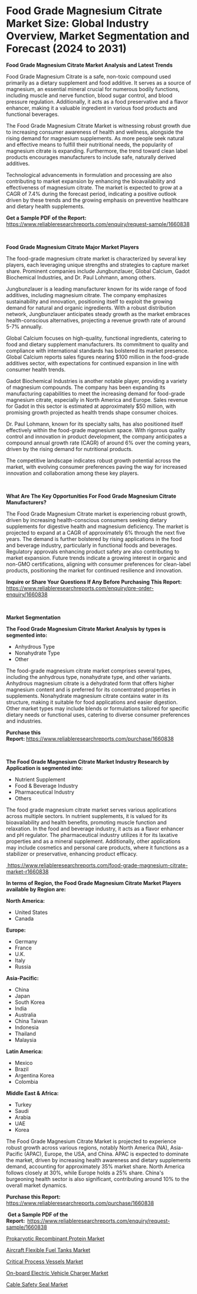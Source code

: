 <p><h1>Food Grade Magnesium Citrate Market Size: Global Industry Overview, Market Segmentation and Forecast (2024 to 2031)</h1></p><p><strong>Food Grade Magnesium Citrate Market Analysis and Latest Trends</strong></p>
<p><p>Food Grade Magnesium Citrate is a safe, non-toxic compound used primarily as a dietary supplement and food additive. It serves as a source of magnesium, an essential mineral crucial for numerous bodily functions, including muscle and nerve function, blood sugar control, and blood pressure regulation. Additionally, it acts as a food preservative and a flavor enhancer, making it a valuable ingredient in various food products and functional beverages.</p><p>The Food Grade Magnesium Citrate Market is witnessing robust growth due to increasing consumer awareness of health and wellness, alongside the rising demand for magnesium supplements. As more people seek natural and effective means to fulfill their nutritional needs, the popularity of magnesium citrate is expanding. Furthermore, the trend toward clean label products encourages manufacturers to include safe, naturally derived additives.</p><p>Technological advancements in formulation and processing are also contributing to market expansion by enhancing the bioavailability and effectiveness of magnesium citrate. The market is expected to grow at a CAGR of 7.4% during the forecast period, indicating a positive outlook driven by these trends and the growing emphasis on preventive healthcare and dietary health supplements.</p></p>
<p><strong>Get a Sample PDF of the Report:&nbsp;</strong> <a href="https://www.reliableresearchreports.com/enquiry/request-sample/1660838?utm_campaign=115&utm_medium=2&utm_source=Github&utm_content=ia&utm_term=26102024&utm_id=food-grade-magnesium-citrate">https://www.reliableresearchreports.com/enquiry/request-sample/1660838</a></p>
<p>&nbsp;</p>
<p><strong>Food Grade Magnesium Citrate Major Market Players</strong></p>
<p><p>The food-grade magnesium citrate market is characterized by several key players, each leveraging unique strengths and strategies to capture market share. Prominent companies include Jungbunzlauer, Global Calcium, Gadot Biochemical Industries, and Dr. Paul Lohmann, among others. </p><p>Jungbunzlauer is a leading manufacturer known for its wide range of food additives, including magnesium citrate. The company emphasizes sustainability and innovation, positioning itself to exploit the growing demand for natural and organic ingredients. With a robust distribution network, Jungbunzlauer anticipates steady growth as the market embraces health-conscious alternatives, projecting a revenue growth rate of around 5-7% annually.</p><p>Global Calcium focuses on high-quality, functional ingredients, catering to food and dietary supplement manufacturers. Its commitment to quality and compliance with international standards has bolstered its market presence. Global Calcium reports sales figures nearing $100 million in the food-grade additives sector, with expectations for continued expansion in line with consumer health trends.</p><p>Gadot Biochemical Industries is another notable player, providing a variety of magnesium compounds. The company has been expanding its manufacturing capabilities to meet the increasing demand for food-grade magnesium citrate, especially in North America and Europe. Sales revenue for Gadot in this sector is estimated at approximately $50 million, with promising growth projected as health trends shape consumer choices.</p><p>Dr. Paul Lohmann, known for its specialty salts, has also positioned itself effectively within the food-grade magnesium space. With rigorous quality control and innovation in product development, the company anticipates a compound annual growth rate (CAGR) of around 6% over the coming years, driven by the rising demand for nutritional products.</p><p>The competitive landscape indicates robust growth potential across the market, with evolving consumer preferences paving the way for increased innovation and collaboration among these key players.</p></p>
<p>&nbsp;</p>
<p><strong>What Are The Key Opportunities For Food Grade Magnesium Citrate Manufacturers?</strong></p>
<p><p>The Food Grade Magnesium Citrate market is experiencing robust growth, driven by increasing health-conscious consumers seeking dietary supplements for digestive health and magnesium deficiency. The market is projected to expand at a CAGR of approximately 6% through the next five years. The demand is further bolstered by rising applications in the food and beverage industry, particularly in functional foods and beverages. Regulatory approvals enhancing product safety are also contributing to market expansion. Future trends indicate a growing interest in organic and non-GMO certifications, aligning with consumer preferences for clean-label products, positioning the market for continued resilience and innovation.</p></p>
<p><strong>Inquire or Share Your Questions If Any Before Purchasing This Report:</strong> <a href="https://www.reliableresearchreports.com/enquiry/pre-order-enquiry/1660838?utm_campaign=115&utm_medium=2&utm_source=Github&utm_content=ia&utm_term=26102024&utm_id=food-grade-magnesium-citrate">https://www.reliableresearchreports.com/enquiry/pre-order-enquiry/1660838</a></p>
<p>&nbsp;</p>
<p><strong>Market Segmentation</strong></p>
<p><strong>The Food Grade Magnesium Citrate Market Analysis by types is segmented into:</strong></p>
<p><ul><li>Anhydrous Type</li><li>Nonahydrate Type</li><li>Other</li></ul></p>
<p><p>The food-grade magnesium citrate market comprises several types, including the anhydrous type, nonahydrate type, and other variants. Anhydrous magnesium citrate is a dehydrated form that offers higher magnesium content and is preferred for its concentrated properties in supplements. Nonahydrate magnesium citrate contains water in its structure, making it suitable for food applications and easier digestion. Other market types may include blends or formulations tailored for specific dietary needs or functional uses, catering to diverse consumer preferences and industries.</p></p>
<p><strong>Purchase this Report:&nbsp;</strong><a href="https://www.reliableresearchreports.com/purchase/1660838?utm_campaign=115&utm_medium=2&utm_source=Github&utm_content=ia&utm_term=26102024&utm_id=food-grade-magnesium-citrate">https://www.reliableresearchreports.com/purchase/1660838</a></p>
<p>&nbsp;</p>
<p><strong>The Food Grade Magnesium Citrate Market Industry Research by Application is segmented into:</strong></p>
<p><ul><li>Nutrient Supplement</li><li>Food & Beverage Industry</li><li>Pharmaceutical Industry</li><li>Others</li></ul></p>
<p><p>The food grade magnesium citrate market serves various applications across multiple sectors. In nutrient supplements, it is valued for its bioavailability and health benefits, promoting muscle function and relaxation. In the food and beverage industry, it acts as a flavor enhancer and pH regulator. The pharmaceutical industry utilizes it for its laxative properties and as a mineral supplement. Additionally, other applications may include cosmetics and personal care products, where it functions as a stabilizer or preservative, enhancing product efficacy.</p></p>
<p><a href="https://www.reliableresearchreports.com/food-grade-magnesium-citrate-market-r1660838?utm_campaign=115&utm_medium=2&utm_source=Github&utm_content=ia&utm_term=26102024&utm_id=food-grade-magnesium-citrate">&nbsp;https://www.reliableresearchreports.com/food-grade-magnesium-citrate-market-r1660838</a></p>
<p><strong>In terms of Region, the Food Grade Magnesium Citrate Market Players available by Region are:</strong></p>
<p>
    <p> <strong> North America: </strong>
        <ul>
            <li>United States</li>
            <li>Canada</li>
        </ul>
        </p> 
    <p> <strong> Europe: </strong>
        <ul>
            <li>Germany</li>
            <li>France</li>
            <li>U.K.</li>
            <li>Italy</li>
            <li>Russia</li>
        </ul>
        </p> 
    <p> <strong> Asia-Pacific: </strong>
        <ul>
            <li>China</li>
            <li>Japan</li>
            <li>South Korea</li>
            <li>India</li>
            <li>Australia</li>
            <li>China Taiwan</li>
            <li>Indonesia</li>
            <li>Thailand</li>
            <li>Malaysia</li>
        </ul>
        </p> 
    <p> <strong> Latin America: </strong>
        <ul>
            <li>Mexico</li>
            <li>Brazil</li>
            <li>Argentina Korea</li>
            <li>Colombia</li>
        </ul>
        </p> 
    <p> <strong> Middle East & Africa: </strong>
        <ul>
            <li>Turkey</li>
            <li>Saudi</li>
            <li>Arabia</li>
            <li>UAE</li>
            <li>Korea</li>
        </ul>
    </p>
    </p>
<p><p>The Food Grade Magnesium Citrate Market is projected to experience robust growth across various regions, notably North America (NA), Asia-Pacific (APAC), Europe, the USA, and China. APAC is expected to dominate the market, driven by increasing health awareness and dietary supplements demand, accounting for approximately 35% market share. North America follows closely at 30%, while Europe holds a 25% share. China's burgeoning health sector is also significant, contributing around 10% to the overall market dynamics.</p></p>
<p><strong>Purchase this Report: </strong><a href="https://www.reliableresearchreports.com/purchase/1660838?utm_campaign=115&utm_medium=2&utm_source=Github&utm_content=ia&utm_term=26102024&utm_id=food-grade-magnesium-citrate">https://www.reliableresearchreports.com/purchase/1660838</a></p>
<p>&nbsp;<strong>Get a Sample PDF of the Report:&nbsp;&nbsp;</strong><a href="https://www.reliableresearchreports.com/enquiry/request-sample/1660838?utm_campaign=115&utm_medium=2&utm_source=Github&utm_content=ia&utm_term=26102024&utm_id=food-grade-magnesium-citrate">https://www.reliableresearchreports.com/enquiry/request-sample/1660838</a></p>
<p><strong></strong></p>
<p><p><a href="https://www.linkedin.com/pulse/insights-prokaryotic-recombinant-protein-market-size-which-iojnf?utm_campaign=115&utm_medium=2&utm_source=Github&utm_content=ia&utm_term=26102024&utm_id=food-grade-magnesium-citrate">Prokaryotic Recombinant Protein Market</a></p><p><a href="https://github.com/fendtankandh/Market-Research-Report-List-1/blob/main/aircraft-flexible-fuel-tanks-market.md?utm_campaign=115&utm_medium=2&utm_source=Github&utm_content=ia&utm_term=26102024&utm_id=food-grade-magnesium-citrate">Aircraft Flexible Fuel Tanks Market</a></p><p><a href="https://issuu.com/reportprime-2/docs/critical-process-vessels-market-siz_97e168720722b6?utm_campaign=115&utm_medium=2&utm_source=Github&utm_content=ia&utm_term=26102024&utm_id=food-grade-magnesium-citrate">Critical Process Vessels Market</a></p><p><a href="https://github.com/JavierDDowns/Market-Research-Report-List-1/blob/main/on-board-electric-vehicle-charger-market.md?utm_campaign=115&utm_medium=2&utm_source=Github&utm_content=ia&utm_term=26102024&utm_id=food-grade-magnesium-citrate">On-board Electric Vehicle Charger Market</a></p><p><a href="https://issuu.com/reportprime-2/docs/cable-safety-seal-market-size-2030._10d96be6b79b42?utm_campaign=115&utm_medium=2&utm_source=Github&utm_content=ia&utm_term=26102024&utm_id=food-grade-magnesium-citrate">Cable Safety Seal Market</a></p></p>